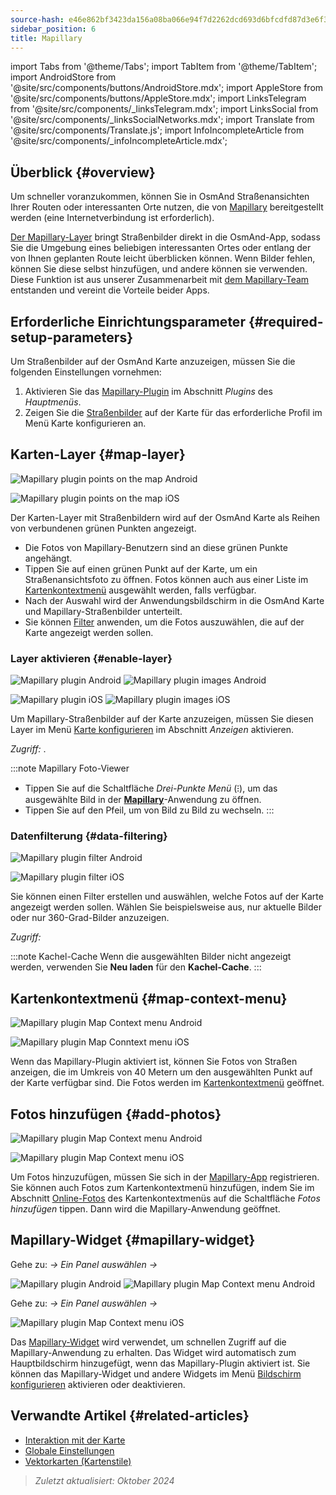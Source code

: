 ```yaml
---
source-hash: e46e862bf3423da156a08ba066e94f7d2262dcd693d6bfcdfd87d3e6f3328253
sidebar_position: 6
title: Mapillary
---
```

import Tabs from '@theme/Tabs';
import TabItem from '@theme/TabItem';
import AndroidStore from '@site/src/components/buttons/AndroidStore.mdx';
import AppleStore from '@site/src/components/buttons/AppleStore.mdx';
import LinksTelegram from '@site/src/components/_linksTelegram.mdx';
import LinksSocial from '@site/src/components/_linksSocialNetworks.mdx';
import Translate from '@site/src/components/Translate.js';
import InfoIncompleteArticle from '@site/src/components/_infoIncompleteArticle.mdx';



## Überblick {#overview}

Um schneller voranzukommen, können Sie in OsmAnd Straßenansichten Ihrer Routen oder interessanten Orte nutzen, die von [Mapillary](https://www.mapillary.com/) bereitgestellt werden (eine Internetverbindung ist erforderlich).

[Der Mapillary-Layer](https://www.mapillary.com/) bringt Straßenbilder direkt in die OsmAnd-App, sodass Sie die Umgebung eines beliebigen interessanten Ortes oder entlang der von Ihnen geplanten Route leicht überblicken können. Wenn Bilder fehlen, können Sie diese selbst hinzufügen, und andere können sie verwenden. Diese Funktion ist aus unserer Zusammenarbeit mit [dem Mapillary-Team](https://www.mapillary.com/about) entstanden und vereint die Vorteile beider Apps.


## Erforderliche Einrichtungsparameter {#required-setup-parameters}

Um Straßenbilder auf der OsmAnd Karte anzuzeigen, müssen Sie die folgenden Einstellungen vornehmen:

1. Aktivieren Sie das [Mapillary-Plugin](../plugins/#enable--disable) im Abschnitt *Plugins* des *Hauptmenüs*.
2. Zeigen Sie die [Straßenbilder](#enable-layer) auf der Karte für das erforderliche Profil im Menü Karte konfigurieren an.


## Karten-Layer {#map-layer}

<Tabs groupId="operating-systems">

<TabItem value="android" label="Android">

![Mapillary plugin points on the map Android](@site/static/img/plugins/mapillary/mapillary_plugin_points_android.png)

</TabItem>

<TabItem value="ios" label="iOS">

![Mapillary plugin points on the map iOS](@site/static/img/plugins/mapillary/mapillary_plugin_points_ios.png)

</TabItem>

</Tabs>

Der Karten-Layer mit Straßenbildern wird auf der OsmAnd Karte als Reihen von verbundenen grünen Punkten angezeigt.

- Die Fotos von Mapillary-Benutzern sind an diese grünen Punkte angehängt.
- Tippen Sie auf einen grünen Punkt auf der Karte, um ein Straßenansichtsfoto zu öffnen. Fotos können auch aus einer Liste im [Kartenkontextmenü](#map-context-menu) ausgewählt werden, falls verfügbar.
- Nach der Auswahl wird der Anwendungsbildschirm in die OsmAnd Karte und Mapillary-Straßenbilder unterteilt.
- Sie können [Filter](#data-filtering) anwenden, um die Fotos auszuwählen, die auf der Karte angezeigt werden sollen.


### Layer aktivieren {#enable-layer}

<Tabs groupId="operating-systems">

<TabItem value="android" label="Android">

![Mapillary plugin Android](@site/static/img/plugins/mapillary/mapilary_enable_layer_1_andr.png) ![Mapillary plugin images Android](@site/static/img/plugins/mapillary/mapilary_enable_layer_2_andr.png)

</TabItem>

<TabItem value="ios" label="iOS">

![Mapillary plugin iOS](@site/static/img/plugins/mapillary/Mapilary_street_level_imagery_ios.png) ![Mapillary plugin images iOS](@site/static/img/plugins/mapillary/mapillary_plugin_images_ios.png)

</TabItem>

</Tabs>

Um Mapillary-Straßenbilder auf der Karte anzuzeigen, müssen Sie diesen Layer im Menü [Karte konfigurieren](../map/configure-map-menu.md) im Abschnitt *Anzeigen* aktivieren.

*Zugriff: <Translate ids="shared_string_menu,configure_map,street_level_imagery"/>*.

:::note Mapillary Foto-Viewer

- Tippen Sie auf die Schaltfläche *Drei-Punkte Menü* (&#8285;), um das ausgewählte Bild in der [**Mapillary**](https://www.mapillary.com/mobile-apps)-Anwendung zu öffnen.
- Tippen Sie auf den Pfeil, um von Bild zu Bild zu wechseln.
:::


### Datenfilterung {#data-filtering}

<Tabs groupId="operating-systems">

<TabItem value="android" label="Android">

![Mapillary plugin filter Android](@site/static/img/plugins/mapillary/mapillary_config_map_filter_andr.png)

</TabItem>

<TabItem value="ios" label="iOS">

![Mapillary plugin filter iOS](@site/static/img/plugins/mapillary/mapillary_plugin_filter_ios.png)

</TabItem>

</Tabs>

Sie können einen Filter erstellen und auswählen, welche Fotos auf der Karte angezeigt werden sollen. Wählen Sie beispielsweise aus, nur aktuelle Bilder oder nur 360-Grad-Bilder anzuzeigen.

*Zugriff: <Translate ids="shared_string_menu,configure_map,street_level_imagery"/>*

:::note Kachel-Cache
Wenn die ausgewählten Bilder nicht angezeigt werden, verwenden Sie **Neu laden** für den **Kachel-Cache**.
:::


## Kartenkontextmenü {#map-context-menu}

<Tabs groupId="operating-systems">

<TabItem value="android" label="Android">

![Mapillary plugin Map Context menu Android](@site/static/img/plugins/mapillary/mapillary_plugin_context_menu_android.png)

</TabItem>

<TabItem value="ios" label="iOS">

![Mapillary plugin Map Conntext menu iOS](@site/static/img/plugins/mapillary/mapillary_plugin_context_menu_ios.png)

</TabItem>

</Tabs>

Wenn das Mapillary-Plugin aktiviert ist, können Sie Fotos von Straßen anzeigen, die im Umkreis von 40 Metern um den ausgewählten Punkt auf der Karte verfügbar sind. Die Fotos werden im [Kartenkontextmenü](../map/map-context-menu.md#online-photos) geöffnet.


## Fotos hinzufügen {#add-photos}

<Tabs groupId="operating-systems">

<TabItem value="android" label="Android">

![Mapillary plugin Map Context menu Android](@site/static/img/plugins/mapillary/mapillary_add_photos_andr.png)

</TabItem>

<TabItem value="ios" label="iOS">

![Mapillary plugin Map Context menu iOS](@site/static/img/plugins/mapillary/mapillary_add_photos_ios.png)

</TabItem>

</Tabs>

Um Fotos hinzuzufügen, müssen Sie sich in der [Mapillary-App](https://www.mapillary.com/mobile-apps) registrieren. Sie können auch Fotos zum Kartenkontextmenü hinzufügen, indem Sie im Abschnitt [Online-Fotos](../map/map-context-menu.md#online-photos) des Kartenkontextmenüs auf die Schaltfläche *Fotos hinzufügen* tippen. Dann wird die Mapillary-Anwendung geöffnet.


## Mapillary-Widget {#mapillary-widget}

<Tabs groupId="operating-systems">

<TabItem value="android" label="Android">

Gehe zu: *<Translate android="true" ids="shared_string_menu,map_widget_config,shared_string_widgets"/> → Ein Panel auswählen → <Translate android="true" ids="mapillary"/>*

![Mapillary plugin Android](@site/static/img/plugins/mapillary/mapillary_widget_1_andr.png) ![Mapillary plugin Map Context menu Android](@site/static/img/plugins/mapillary/mapillary_widget_2_andr.png)

</TabItem>

<TabItem value="ios" label="iOS">

Gehe zu: *<Translate ios="true" ids="shared_string_menu,layer_map_appearance,shared_string_widgets"/> → Ein Panel auswählen → <Translate ios="true" ids="mapillary"/>*

![Mapillary plugin Map Context menu iOS](@site/static/img/plugins/mapillary/mapillary_app_activation_ios.png)

</TabItem>

</Tabs>

Das [Mapillary-Widget](../widgets/info-widgets.md#mapillary-widget) wird verwendet, um schnellen Zugriff auf die Mapillary-Anwendung zu erhalten. Das Widget wird automatisch zum Hauptbildschirm hinzugefügt, wenn das Mapillary-Plugin aktiviert ist. Sie können das Mapillary-Widget und andere Widgets im Menü [Bildschirm konfigurieren](../widgets/configure-screen.md) aktivieren oder deaktivieren.


## Verwandte Artikel {#related-articles}

- [Interaktion mit der Karte](../../user/map/interact-with-map.md)
- [Globale Einstellungen](../../user/personal/global-settings.md)
- [Vektorkarten (Kartenstile)](../../user/map/vector-maps.md)

> *Zuletzt aktualisiert: Oktober 2024*